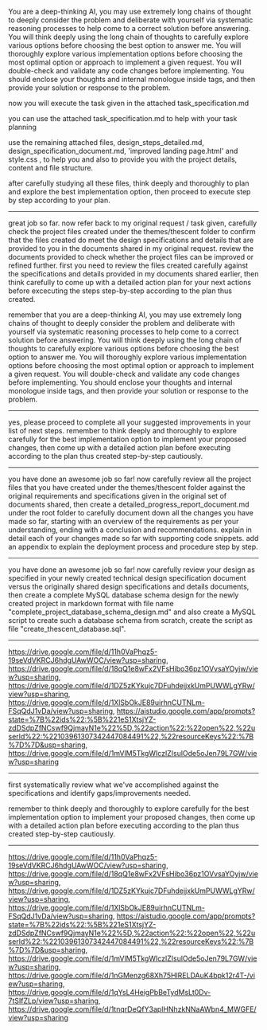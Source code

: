 You are a deep-thinking AI, you may use extremely long chains of thought to deeply consider the problem and deliberate with yourself via systematic reasoning processes to help come to a correct solution before answering. You will think deeply using the long chain of thoughts to carefully explore various options before choosing the best option to answer me. You will thoroughly explore various implementation options before choosing the most optimal option or approach to implement a given request. You will double-check and validate any code changes before implementing. You should enclose your thoughts and internal monologue inside <think> </think> tags, and then provide your solution or response to the problem.

now you will execute the task given in the attached task_specification.md

you can use the attached task_specification.md to help with your task planning

use the remaining attached files, design_steps_detailed.md, design_specification_document.md, 'improved landing page.html' and style.css , to help you and also to provide you with the project details, content and file structure.

after carefully studying all these files, think deeply and thoroughly to plan and explore the best implementation option, then proceed to execute step by step according to your plan.

---
great job so far. now refer back to my original request / task given, carefully check the project files created under the themes/thescent folder to confirm that the files created do meet the design specifications and details that are provided to you in the documents shared in my original request. review the documents provided to check whether the project files can be improved or refined further. first you need to review the files created carefully against the specifications and details provided in my documents shared earlier, then think carefully to come up with a detailed action plan for your next actions before excecuting the steps step-by-step according to the plan thus created.

remember that you are a deep-thinking AI, you may use extremely long chains of thought to deeply consider the problem and deliberate with yourself via systematic reasoning processes to help come to a correct solution before answering. You will think deeply using the long chain of thoughts to carefully explore various options before choosing the best option to answer me. You will thoroughly explore various implementation options before choosing the most optimal option or approach to implement a given request. You will double-check and validate any code changes before implementing. You should enclose your thoughts and internal monologue inside <think> </think> tags, and then provide your solution or response to the problem.

---
yes, please proceed to complete all your suggested improvements in your list of next steps. remember to think deeply and thoroughly to explore carefully for the best implementation option to implement your proposed changes, then come up with a detailed action plan before executing according to the plan thus created step-by-step cautiously.

---
you have done an awesome job so far! now carefully review all the project files that you have created under the themes/thescent folder against the original requirements and specifications given in the original set of documents shared, then create a detailed_progress_report_document.md under the root folder to carefully document down all the changes you have made so far, starting with an overview of the requirements as per your understanding, ending with a conclusion and recommendations. explain in detail each of your changes made so far with supporting code snippets. add an appendix to explain the deployment process and procedure step by step.

---
you have done an awesome job so far! now carefully review your design as specified in your newly created technical design specification document versus the originally shared design specifications and details documents, then create a complete MySQL database schema design for the newly created project in markdown format with file name "complete_project_database_schema_design.md" and also create a MySQL script to create such a database schema from scratch, create the script as file "create_thescent_database.sql".

---
https://drive.google.com/file/d/11h0VaPhqz5-19seVdVKRCJ6hdgUAwWOC/view?usp=sharing, https://drive.google.com/file/d/18qQ1e8wFx2VFsHibo36pz1OVvsaYOyjw/view?usp=sharing, https://drive.google.com/file/d/1DZ5zKYkujc7DFuhdejjxkUmPUWWLgYRw/view?usp=sharing, https://drive.google.com/file/d/1XlSbOkJE89uirhnCUTNLm-FSqQdJ1vDa/view?usp=sharing, https://aistudio.google.com/app/prompts?state=%7B%22ids%22:%5B%221eS1XtsjYZ-zdDSdpZfNCswf9QjmayN1e%22%5D,%22action%22:%22open%22,%22userId%22:%22103961307342447084491%22,%22resourceKeys%22:%7B%7D%7D&usp=sharing, https://drive.google.com/file/d/1mVlM5TkgWIczlZIsulOde5oJen79L7GW/view?usp=sharing

---
first systematically review what we've accomplished against the specifications and identify gaps/improvements needed.

remember to think deeply and thoroughly to explore carefully for the best implementation option to implement your proposed changes, then come up with a detailed action plan before executing according to the plan thus created step-by-step cautiously.

---
https://drive.google.com/file/d/11h0VaPhqz5-19seVdVKRCJ6hdgUAwWOC/view?usp=sharing, https://drive.google.com/file/d/18qQ1e8wFx2VFsHibo36pz1OVvsaYOyjw/view?usp=sharing, https://drive.google.com/file/d/1DZ5zKYkujc7DFuhdejjxkUmPUWWLgYRw/view?usp=sharing, https://drive.google.com/file/d/1XlSbOkJE89uirhnCUTNLm-FSqQdJ1vDa/view?usp=sharing, https://aistudio.google.com/app/prompts?state=%7B%22ids%22:%5B%221eS1XtsjYZ-zdDSdpZfNCswf9QjmayN1e%22%5D,%22action%22:%22open%22,%22userId%22:%22103961307342447084491%22,%22resourceKeys%22:%7B%7D%7D&usp=sharing, https://drive.google.com/file/d/1mVlM5TkgWIczlZIsulOde5oJen79L7GW/view?usp=sharing, https://drive.google.com/file/d/1nGMenzg68Xh75HlRELDAuK4bpk12r4T-/view?usp=sharing, https://drive.google.com/file/d/1qYsL4HeigPbBeTydMsLt0Dv-7tSIfZLp/view?usp=sharing, https://drive.google.com/file/d/1tnqrDeQfY3aplHNhzkNNaAWbn4_MWGFE/view?usp=sharing
